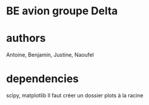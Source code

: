 # BE avion groupe Delta

# authors
Antoine, Benjamin, Justine, Naoufel

# dependencies
scipy, matplotlib
Il faut créer un dossier plots à la racine

